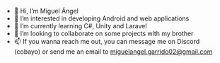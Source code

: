- 👋 Hi, I’m Miguel Ángel
- 👀 I’m interested in developing Android and web applications
- 🌱 I’m currently learning C#, Unity and Laravel
- 💞️ I’m looking to collaborate on some projects with my brother
- 📫 If you wanna reach me out, you can message me on Discord (cobayo) or send me an email to miguelangel.garrido02@gmail.com

<!---
MiguelAngGar/MiguelAngGar is a ✨ special ✨ repository because its `README.md` (this file) appears on your GitHub profile.
You can click the Preview link to take a look at your changes.
--->
